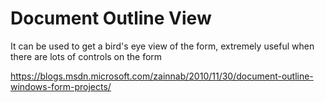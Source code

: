# Document Outline View

It can be used to get a bird's eye view of the form, extremely useful when there are lots of controls on the form

https://blogs.msdn.microsoft.com/zainnab/2010/11/30/document-outline-windows-form-projects/